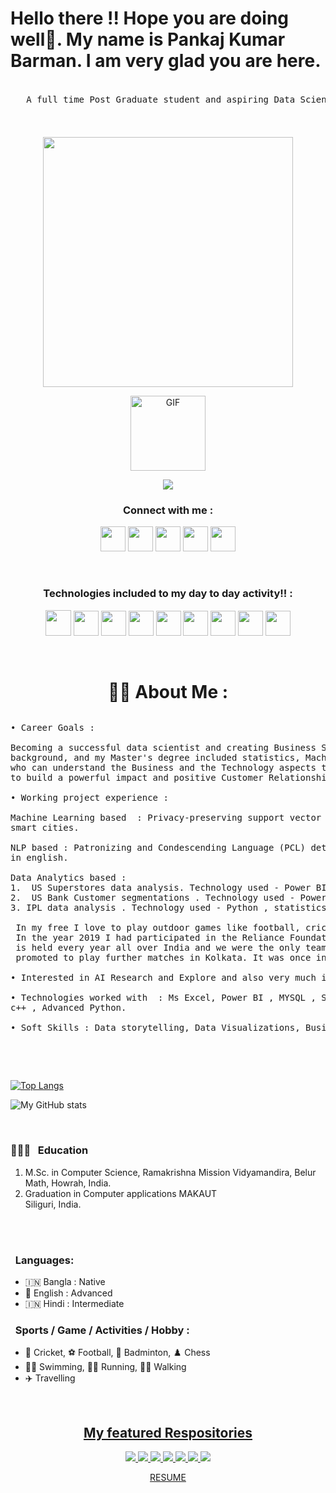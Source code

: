 
<h1>Hello there !! Hope you are doing well👋.
   My name is Pankaj Kumar Barman.
   I am very glad you are here. </h1>
   
<pre>  
   A full time Post Graduate student and aspiring Data Scientist 🏠 &nbsp; Living: Raiganj, India


</pre> 

<!-- Contact me section starts here  -->

<p align=center><img width="400px" src="https://cdn.dribbble.com/users/46123/screenshots/6135335/ai-sun-type.gif"></p>

<div align = "center"><img align="center" alt="GIF" height="120px" src="https://media.giphy.com/media/du3J3cXyzhj75IOgvA/giphy.gif" /></div>

<p align="center"><a target="_blank"><img src="https://github-profile-trophy.vercel.app/?username=573-pankaj"/></a></p>

<!-- <p align=center><img width="400px" src="https://cdn.dribbble.com/users/46123/screenshots/6135335/ai-sun-type.gif"></p> -->

<h3 align="center">Connect with me :</h3>
<p align=center>
<a target="_blank" href="https://www.linkedin.com/in/pankaj-kumar-barman-msc-5a66761a7/"><img width="40px" src="https://upload.wikimedia.org/wikipedia/commons/thumb/e/e9/Linkedin_icon.svg/256px-Linkedin_icon.svg.png"/></a>
<a target="_blank" href="https://www.facebook.com/Pankaj.Barman33199/"><img width="40px" src="https://www.vectorlogo.zone/logos/facebook/facebook-official.svg"/></a>
<a target="_blank" href="https://www.instagram.com/cr7_pankaj/"><img width="40px" src="https://www.vectorlogo.zone/logos/instagram/instagram-icon.svg"/></a>
<a target="_blank" href="https://www.kaggle.com/pankajkumarbarman"><img width="40px" src="https://www.vectorlogo.zone/logos/kaggle/kaggle-icon.svg"/></a>
<a target="_blank" href="https://twitter.com/PANKAJK60379901"><img width="40px" src="https://upload.wikimedia.org/wikipedia/sco/9/9f/Twitter_bird_logo_2012.svg"/></a>
  </p>

<br>
<h3 align=center> Technologies included to my day to day activity!! :</h3>

 <p align=center>
  <a target="_blank"><img width="41px" src="https://cdn.worldvectorlogo.com/logos/python-5.svg"/></a>
  <a target="_blank"><img width="40px" src="https://seeklogo.com/images/J/jupyter-logo-A91705F539-seeklogo.com.png"/></a>
  <a target="_blank"><img  width="40px" src="https://seeklogo.com/images/S/spyder-logo-68D7CF8B2C-seeklogo.com.png"/></a> 
  <a target="_blank"><img width="40px" src="https://cdn.worldvectorlogo.com/logos/ibm-watson.svg"/></a> 
  <a target="_blank"><img  width="40px" src="https://seeklogo.com/images/G/git-logo-CD8D6F1C09-seeklogo.com.png"/></a>
  <a target="_blank"><img  width="40px" src="https://seeklogo.com/images/C/c-logo-43CE78FF9C-seeklogo.com.png"/></a>
  <!-- <a target="_blank"><img  width="40px" src="https://upload.wikimedia.org/wikipedia/commons/thumb/6/6a/Gnu-octave-logo.svg/425px-Gnu-octave-logo.svg.png"/></a> -->
  <!-- <a target="_blank"><img  width="40px" src="https://seeklogo.com/images/H/html5-without-wordmark-color-logo-14D252D878-seeklogo.com.png"/></a> -->
  <a target="_blank"><img  width="40px" src="https://img.icons8.com/color/48/000000/c-programming.png"/></a>
  <a target="_blank"><img  width="40px" src="https://upload.wikimedia.org/wikipedia/commons/thumb/1/1d/PyCharm_Icon.svg/768px-PyCharm_Icon.svg.png"/></a>
  <a target="_blank"><img width="40px" src="https://upload.wikimedia.org/wikipedia/commons/thumb/9/9a/Visual_Studio_Code_1.35_icon.svg/768px-Visual_Studio_Code_1.35_icon.svg.png"/></a>
</p>
</br>
<!-- Contact me section ends here  -->

<!-- about-me section starts here  -->

<!-- ### 👨‍🏫 &nbsp; About Me -->
<h1 align=center> 👨‍🏫  About Me :</h1>

<pre>
<p>• Career Goals : 
   
Becoming a successful data scientist and creating Business Strategy using Data Science is my passion. My computer science 
background, and my Master's degree included statistics, Machine Learning & Data Science etc. subjects make me the person
who can understand the Business and the Technology aspects to fill the gap between Technology and the Business use cases 
to build a powerful impact and positive Customer Relationship.

• Working project experience :
   
Machine Learning based  : Privacy-preserving support vector machine training blockchain-based encrypted IOT data in 
smart cities.

NLP based : Patronizing and Condescending Language (PCL) detection in paragraphs  extracted from news articles 
in english.

Data Analytics based : 
1.  US Superstores data analysis. Technology used - Power BI, Excel , Python. 
2.  US Bank Customer segmentations . Technology used - Power BI , Excel, Python. 
3. IPL data analysis . Technology used - Python , statistics , numpy seaborn , ML.

 In my free I love to play outdoor games like football, cricket and leasing some quality music and drawing. 
 In the year 2019 I had participated in the Reliance Foundation Youth Sports (RFYS) football tournament which 
 is held every year all over India and we were the only team who achieve the championship from Siliguri and 
 promoted to play further matches in Kolkata. It was once in a life experience I had my college life. 

• Interested in AI Research and Explore and also very much interested in to Know how AI and ML can help future Space mission so efficiently . 

• Technologies worked with  : Ms Excel, Power BI , MYSQL , SQLite , Python, Numpy, Pandas, Scikit-Learn , Machine Learning , Data Science , 
c++ , Advanced Python.

• Soft Skills : Data storytelling, Data Visualizations, Business Strategy, Problem solving, Creative Thinking, Leadership, Relationship Building. 
  </p>

</pre>

<!-- github stats starts here  -->

[![Top Langs](https://github-readme-stats.vercel.app/api/top-langs/?username=573-pankaj)](https://github.com/anuraghazra/github-readme-stats)

![My GitHub stats](https://github-readme-stats.vercel.app/api?username=573-pankaj&show_icons=true)

<br>
<!-- work experience section ends here  -->
<!-- education section starts here  -->

### 👨🏻‍🎓 &nbsp; Education

1. M.Sc. in Computer Science, 
   Ramakrishna Mission Vidyamandira, Belur Math, Howrah, India.
2. Graduation in Computer applications 
   MAKAUT  
   Siliguri, India.
<br />
<!-- education section ends here  -->
<!-- my languages section starts here  -->
<br>

### &nbsp; Languages:

- 🇮🇳 Bangla : Native
- 🏴󠁧󠁢󠁥󠁮󠁧󠁿 English : Advanced
- 🇮🇳 Hindi : Intermediate
  <br/>
<!-- my languages section ends here  -->

<!-- my sports and game section starts here  -->


### &nbsp; Sports / Game / Activities / Hobby :

- 🏏 Cricket, ⚽ Football, 🏸 Badminton, ♟️ Chess
- 🏊‍♂️ Swimming, 🏃‍♂️ Running, 🚶‍♂️ Walking
- ✈️ Travelling

<br />
<!-- my sports and games section ends here  -->



<u><h2 align=center>My featured Respositories</h2></u>


<p align=center><a href="https://github.com/573-pankaj/Linear-Algebra-for-Data-Science">
  <img  src="https://github-readme-stats.vercel.app/api/pin/?username=573-pankaj&repo=Linear-Algebra-for-Data-Science" />
</a>


<a href="https://github.com/573-pankaj/Linkedin-Profile-Data-Analysis-using-Power-BI">
  <img  src="https://github-readme-stats.vercel.app/api/pin/?username=573-pankaj&repo=Linkedin-Profile-Data-Analysis-using-Power-BI" />
</a>

<a href="https://github.com/573-pankaj/check-whether-a-Orthopedic-patients-is-Normal-or-Abnormalnot">
  <img  src="https://github-readme-stats.vercel.app/api/pin/?username=573-pankaj&repo=check-whether-a-Orthopedic-patients-is-Normal-or-Abnormalnot" />
</a>
<a href="https://github.com/573-pankaj/-Analyses-the-features-of-Orthopedic-patients-and-making-a-decision-whether-a-patients-is-Normal-or-">
  <img  src="https://github-readme-stats.vercel.app/api/pin/?username=573-pankaj&repo=-Analyses-the-features-of-Orthopedic-patients-and-making-a-decision-whether-a-patients-is-Normal-or-" />
</a>
<a href="https://github.com/573-pankaj/EDA-on-Wind-Data-Set">
  <img  src="https://github-readme-stats.vercel.app/api/pin/?username=573-pankaj&repo=EDA-on-Wind-Data-Set" />
</a>
<a href="https://github.com/573-pankaj/Bank-Customers-Segmentation-Power-BI-Dashboard">
  <img  src="https://github-readme-stats.vercel.app/api/pin/?username=573-pankaj&repo=Bank-Customers-Segmentation-Power-BI-Dashboard" />
</a>
</a>
<a href="https://github.com/573-pankaj/Learn-Pandas-in-python">
  <img  src="https://github-readme-stats.vercel.app/api/pin/?username=573-pankaj&repo=Learn-Pandas-in-python" />
</a>

</p>
<div align="center"<h3><a href="https://drive.google.com/file/d/1AXBlgh-_ZJ3L7_C9oF8fSRzAOORRIUW8/view?usp=sharing">RESUME</a></h3></div>
